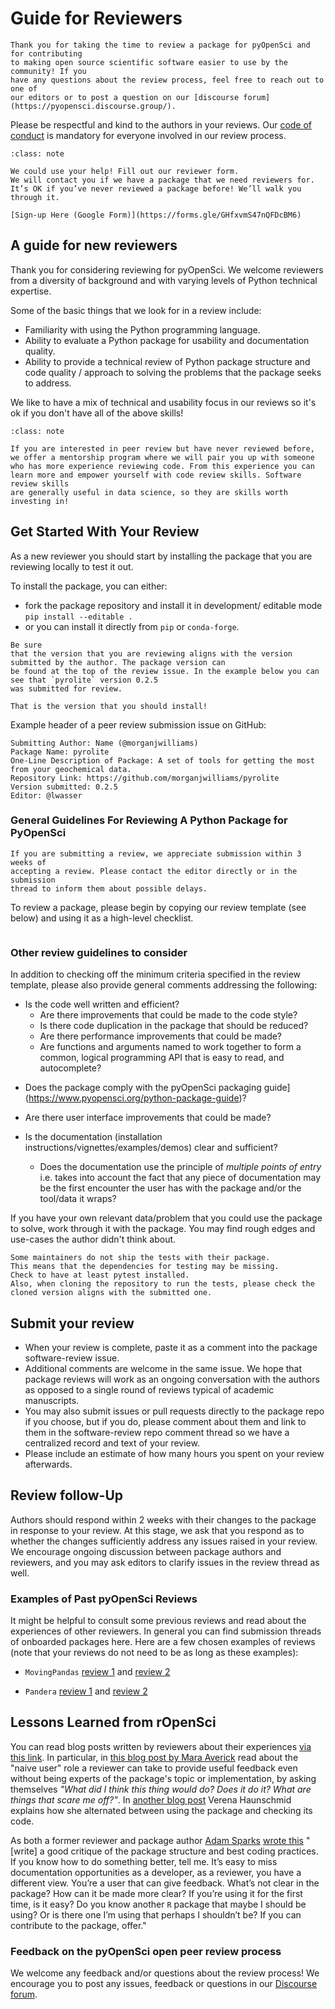 # Guide for Reviewers

```{epigraph}
Thank you for taking the time to review a package for pyOpenSci and for contributing
to making open source scientific software easier to use by the community! If you
have any questions about the review process, feel free to reach out to one of
our editors or to post a question on our [discourse forum](https://pyopensci.discourse.group/).
```

Please be respectful and kind to the authors in your reviews. Our
[code of conduct](https://www.pyopensci.org/handbook/CODE_OF_CONDUCT.html) is mandatory for everyone involved in our
review process.

```{admonition} Not yet a pyOpenSci reviewer? Join us!
:class: note

We could use your help! Fill out our reviewer form.
We will contact you if we have a package that we need reviewers for.
It’s OK if you’ve never reviewed a package before! We’ll walk you through it.

[Sign-up Here (Google Form)](https://forms.gle/GHfxvmS47nQFDcBM6)
```


## A guide for new reviewers

Thank you for considering reviewing for pyOpenSci. We welcome reviewers
from a diversity of background and with varying levels of Python technical
expertise.

Some of the basic things that we look for in a review include:

* Familiarity with using the Python programming language.
* Ability to evaluate a Python package for usability and documentation quality.
* Ability to provide a technical review of Python package structure and code quality / approach to solving the problems that the package seeks to address.

We like to have a mix of technical and usability focus in our reviews so it's ok if you don't have all of the above skills!

```{admonition} New to package review? We offer mentorship!
:class: note

If you are interested in peer review but have never reviewed before,
we offer a mentorship program where we will pair you up with someone
who has more experience reviewing code. From this experience you can
learn more and empower yourself with code review skills. Software review skills
are generally useful in data science, so they are skills worth investing in!
```

## Get Started With Your Review
As a new reviewer you should start by installing the package that you are
reviewing locally to test it out.

To install the package, you can either:

* fork the package repository and install it in
development/ editable mode `pip install --editable .`
* or you can install it directly from `pip` or `conda-forge`.

```{important}
Be sure
that the version that you are reviewing aligns with the version
submitted by the author. The package version can
be found at the top of the review issue. In the example below you can
see that `pyrolite` version 0.2.5
was submitted for review.

That is the version that you should install!

```

Example header of a peer review submission issue on GitHub:

```
Submitting Author: Name (@morganjwilliams)
Package Name: pyrolite
One-Line Description of Package: A set of tools for getting the most from your geochemical data.
Repository Link: https://github.com/morganjwilliams/pyrolite
Version submitted: 0.2.5
Editor: @lwasser
```

### General Guidelines For Reviewing A Python Package for PyOpenSci

```{note}
If you are submitting a review, we appreciate submission within 3 weeks of
accepting a review. Please contact the editor directly or in the submission
thread to inform them about possible delays.
```

To review a package, please begin by copying our
review template (see below) and using it as a
high-level checklist.

```{include} ../appendices/review-template.md
```

### Other review guidelines to consider

In addition to checking off the minimum criteria specified
in the review template, please also provide general comments addressing the following:

- Is the code well written and efficient?
  * Are there improvements that could be made to the code style?
  * Is there code duplication in the package that should be reduced?
  * Are there performance improvements that could be made?
  * Are functions and arguments named to work together to form a common, logical programming API that is easy to read, and autocomplete?

* Does the package comply with the pyOpenSci packaging guide](https://www.pyopensci.org/python-package-guide)?

* Are there user interface improvements that could be made?
* Is the documentation (installation instructions/vignettes/examples/demos) clear and sufficient?
    * Does the documentation use the principle of *multiple points of entry* i.e. takes into account the fact that any piece of documentation may be the first encounter the user has with the package and/or the tool/data it wraps?

If you have your own relevant data/problem that you could use the package to solve, work through it with the package. You may find rough edges and use-cases the author didn't think about.

```{important}
Some maintainers do not ship the tests with their package.
This means that the dependencies for testing may be missing.
Check to have at least pytest installed.
Also, when cloning the repository to run the tests, please check the cloned version aligns with the submitted one.
```

## Submit your review
* When your review is complete, paste it as a comment into the package software-review issue.
* Additional comments are welcome in the same issue. We hope that package reviews will work as an ongoing conversation with the authors as opposed to a single round of reviews typical of academic manuscripts.
* You may also submit issues or pull requests directly to the package repo if you choose, but if you do, please comment about them and link to them in the software-review repo comment thread so we have a centralized record and text of your review.
* Please include an estimate of how many hours you spent on your review afterwards.

## Review follow-Up
Authors should respond within 2 weeks with their changes to the package in response to your review. At this stage, we ask that you respond as to whether the changes sufficiently address any issues raised in your review. We encourage ongoing discussion between package authors and reviewers, and you may ask editors to clarify issues in the review thread as well.


### Examples of Past pyOpenSci Reviews

It might be helpful to consult some previous reviews and read about the
experiences of other reviewers. In general you can find submission threads of
onboarded packages here. Here are a few chosen examples of reviews (note that
your reviews do not need to be as long as these examples):

* `MovingPandas` [review 1](https://github.com/pyOpenSci/software-review/issues/18#issuecomment-579520816) and [review 2](https://github.com/pyOpenSci/software-review/issues/18#issuecomment-581752433)

* `Pandera` [review 1](https://github.com/pyOpenSci/software-review/issues/12#issuecomment-527622205) and [review 2](https://github.com/pyOpenSci/software-review/issues/12#issuecomment-531491008)

## Lessons Learned from rOpenSci
You can read blog posts written by reviewers about their experiences [via this link](https://ropensci.org/tags/reviewer/). In particular, in [this blog post by Mara Averick](https://ropensci.org/blog/2017/08/22/first-package-review/) read about the "naive user" role a reviewer can take to provide useful feedback even without being experts of the package's topic or implementation, by asking themselves _"What did I think this thing would do? Does it do it? What are things that scare me off?"_. In [another blog post](https://ropensci.org/blog/2017/09/08/first-review-experiences/) Verena Haunschmid explains how she alternated between using the package and checking its code.

As both a former reviewer and package author [Adam Sparks](https://adamhsparks.com) [wrote this](https://twitter.com/adamhsparks/status/898132036451303425) "[write] a good critique of the package structure
and best coding practices. If you know how to do something better, tell
me. It’s easy to miss documentation opportunities as a developer, as a
reviewer, you have a different view. You’re a user that can give
feedback. What’s not clear in the package? How can it be made more
clear? If you’re using it for the first time, is it easy? Do you know
another `R` package that maybe I should be using? Or is there one I’m
using that perhaps I shouldn’t be? If you can contribute to the package,
offer."

### Feedback on the pyOpenSci open peer review process

We welcome any feedback and/or questions about the review process! We encourage you to post any issues, feedback or questions in our [Discourse forum](https://pyopensci.discourse.group/c/review-process/7).
